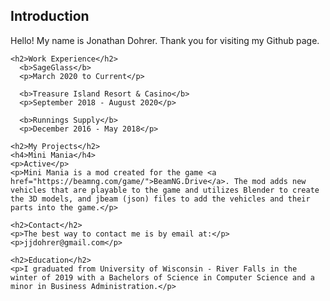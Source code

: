 <html>
  <head>
    <title>Jon Dohrer Profile</title>
  </head>
  <body>
      <h2>Introduction</h2>
      <p>Hello! My name is Jonathan Dohrer. Thank you for visiting my Github page.</p>
    
    <h2>Work Experience</h2>
      <b>SageGlass</b>
      <p>March 2020 to Current</p>
    
      <b>Treasure Island Resort & Casino</b>
      <p>September 2018 - August 2020</p>
    
      <b>Runnings Supply</b>
      <p>December 2016 - May 2018</p>
    
    <h2>My Projects</h2>
    <h4>Mini Mania</h4>
    <p>Active</p>
    <p>Mini Mania is a mod created for the game <a href="https://beamng.com/game/">BeamNG.Drive</a>. The mod adds new vehicles that are playable to the game and utilizes Blender to create the 3D models, and jbeam (json) files to add the vehicles and their parts into the game.</p>
    
    <h2>Contact</h2>
    <p>The best way to contact me is by email at:</p>
    <p>jjdohrer@gmail.com</p>
    
    <h2>Education</h2>
    <p>I graduated from University of Wisconsin - River Falls in the winter of 2019 with a Bachelors of Science in Computer Science and a minor in Business Administration.</p>
  </body>
</html>
